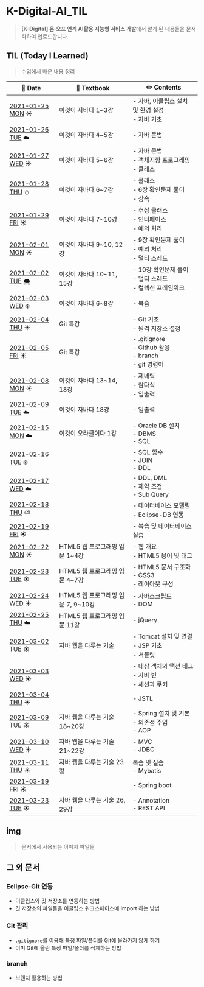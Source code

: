 # K-Digital-AI_TIL

> **[K-Digital] 온·오프 연계 AI활용 지능형 서비스 개발**에서 알게 된 내용들을 문서화하여 업로드합니다.



## TIL (Today I Learned)

> 수업에서 배운 내용 정리

| :calendar: Date                                              | :book: Textbook                    | :pencil2: Contents                                           |
| ------------------------------------------------------------ | ---------------------------------- | ------------------------------------------------------------ |
| [2021-01-25 MON](./TIL/210125.md)​ :sunny:                    | 이것이 자바다 1~3강                | - 자바, 이클립스 설치 및 환경 설정<br />- 자바 기초          |
| [2021-01-26 TUE](./TIL/210126.md) :cloud:                    | 이것이 자바다 4~5강                | - 자바 문법                                                  |
| [2021-01-27 WED](./TIL/210127.md) :sunny:                    | 이것이 자바다 5~6강                | - 자바 문법<br />- 객체지향 프로그래밍<br />- 클래스         |
| [2021-01-28 THU](./TIL/210128.md) :snowman:                  | 이것이 자바다 6~7강                | - 클래스<br />- 6장 확인문제 풀이<br />- 상속                |
| [2021-01-29 FRI](./TIL/210129.md) :sunny:                    | 이것이 자바다 7~10강               | - 추상 클래스<br />- 인터페이스<br />- 예외 처리             |
| [2021-02-01 MON](./TIL/210201.md) :sunny:                    | 이것이 자바다 9~10, 12강           | - 9장 확인문제 풀이<br />- 예외 처리<br />- 멀티 스레드      |
| [2021-02-02 TUE](./TIL/210202.md) :cloud_with_snow:          | 이것이 자바다 10~11, 15강          | - 10장 확인문제 풀이<br />- 멀티 스레드<br />- 컬렉션 프레임워크 |
| [2021-02-03 WED](./TIL/210203.md) :snowflake:                | 이것이 자바다 6~8강                | - 복습                                                       |
| [2021-02-04 THU](./TIL/210204-210205.md) :sunny:             | Git 특강                           | - Git 기초<br />- 원격 저장소 설정                           |
| [2021-02-05 FRI](./TIL/210204-210205.md#gitignore) :sunny:   | Git 특강                           | - .gitignore<br />- Github 활용<br />- branch<br />- git 명령어 |
| [2021-02-08 MON](./TIL/210208-210209.md) :sunny:             | 이것이 자바다 13~14, 18강          | - 제네릭<br />- 람다식<br />- 입출력                         |
| [2021-02-09 TUE](./TIL/210208-210209.md#18-io-%EA%B8%B0%EB%B0%98-%EC%9E%85%EC%B6%9C%EB%A0%A5-%EB%B0%8F-%EB%84%A4%ED%8A%B8%EC%9B%8C%ED%82%B9) :cloud: | 이것이 자바다 18강                 | - 입출력                                                     |
| [2021-02-15 MON](./TIL/210215.md) :cloud:                    | 이것이 오라클이다 1강              | - Oracle DB 설치<br />- DBMS<br />- SQL                      |
| [2021-02-16 TUE](./TIL/210216.md) :snowflake:                |                                    | - SQL 함수<br />- JOIN<br />- DDL                            |
| [2021-02-17 WED](./TIL/210217.md) :cloud:                    |                                    | - DDL, DML<br />- 제약 조건<br />- Sub Query                 |
| [2021-02-18 THU](./TIL/210218.md) :partly_sunny:             |                                    | - 데이터베이스 모델링<br />- Eclipse-DB 연동                 |
| [2021-02-19 FRI](./TIL/210219.md) :sunny:                    |                                    | - 복습 및 데이터베이스 실습                                  |
| [2021-02-22 MON](./TIL/210222.md) :sunny:                    | HTML5 웹 프로그래밍 입문 1~4강     | - 웹 개요<br />- HTML5 용어 및 태그                          |
| [2021-02-23 TUE](./TIL/210223.md) :sunny:                    | HTML5 웹 프로그래밍 입문 4~7강     | - HTML5 문서 구조화<br />- CSS3<br />- 레이아웃 구성         |
| [2021-02-24 WED](./TIL/210224.md) :sunny:                    | HTML5 웹 프로그래밍 입문 7, 9~10강 | - 자바스크립트<br />- DOM                                    |
| [2021-02-25 THU](./TIL/210225.md) :cloud:                    | HTML5 웹 프로그래밍 입문 11강      | - jQuery                                                     |
| [2021-03-02 TUE](./TIL/210302.md) :sunny:                    | 자바 웹을 다루는 기술              | - Tomcat 설치 및 연결<br />- JSP 기초<br />- 서블릿          |
| [2021-03-03 WED](./TIL/210303.md) :sunny:                    |                                    | - 내장 객체와 액션 태그<br />- 자바 빈<br />- 세션과 쿠키    |
| [2021-03-04 THU](./TIL/210304.md) :sunny:                    |                                    | - JSTL                                                       |
| [2021-03-09 TUE](./TIL/210309.md) :sunny:                    | 자바 웹을 다루는 기술 18~20강      | - Spring 설치 및 기본<br />- 의존성 주입<br />- AOP          |
| [2021-03-10 WED](./TIL/210310.md) :sunny:                    | 자바 웹을 다루는 기술 21~22강      | - MVC<br />- JDBC                                            |
| [2021-03-11 THU](./TIL/210311.md) :sunny:                    | 자바 웹을 다루는 기술 23강         | 복습 및 실습<br />- Mybatis                                  |
| [2021-03-19 FRI](./TIL/210319.md) :sunny:                    |                                    | - Spring boot                                                |
| [2021-03-23 TUE](./TIL/210323.md) :sunny:                    | 자바 웹을 다루는 기술 26, 29강     | - Annotation<br />- REST API                                 |



## img

> 문서에서 사용되는 이미지 파일들



## 그 외 문서

### Eclipse-Git 연동

- 이클립스와 깃 저장소를 연동하는 방법
- 깃 저장소의 파일들을 이클립스 워크스페이스에 Import 하는 방법

### Git 관리

- `.gitignore`를 이용해 특정 파일/폴더를 Git에 올라가지 않게 하기
- 이미 Git에 올린 특정 파일/폴더를 삭제하는 방법

### branch

- 브랜치 활용하는 방법